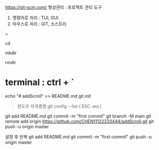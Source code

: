 https://git-scm.com/
형상관리 : 프로젝트 관리 도구
1. 명령어로 처리 : TUI, GUI
2. 마우스로 처리 : GIT, 소스트리

~

cd

mkdir

rmdir

# terminal : ctrl + `


echo "# addScroll" >> README.md
git init

> 윈도우 자격증명
> git config --list ( ESC :wq )
>

git add README.md
git commit -m "first commit"
git branch -M main
git remote add origin https://github.com/CHEN11122233444/addScroll.git
git push -u origin master


설정 후 반복
git add README.md
git commit -m "first commit"
git push -u origin master